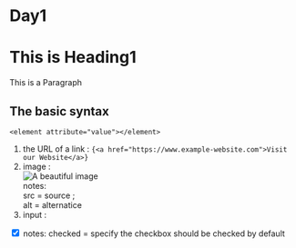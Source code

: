 # Day1
<h1>This is Heading1</h1>

<p>This is a Paragraph</p>

## The basic syntax  
    <element attribute="value"></element>  
1. the URL of a link :
```{<a href="https://www.example-website.com">Visit our Website</a>}```
3. image :  
         <img src="image.jpg" alt="A beautiful image" />  
notes:   
src = source ;  
alt = alternatice   
5. input :  
<input type="checkbox" checked />  
notes:  
checked = specify the checkbox should be checked by default  
